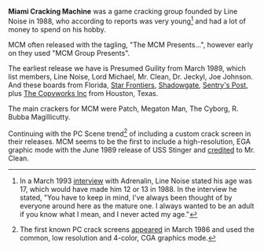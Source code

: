**Miami Cracking Machine** was a game cracking group founded by Line Noise in 1988, who according to reports was very young[^1] and had a lot of money to spend on his hobby.

MCM often released with the tagling, "The MCM Presents...", however early on they used "MCM Group Presents".

The earliest release we have is Presumed Guility from March 1989, which list members, Line Noise, Lord Michael, Mr. Clean, Dr. Jeckyl, Joe Johnson. And these boards from Florida, [Star Frontiers](https://demozoo.org/bbs/3796/), [Shadowgate](https://demozoo.org/bbs/11841/), [Sentry's Post](https://demozoo.org/bbs/7689/), plus [The Copyworks Inc](https://demozoo.org/bbs/7690/) from Houston, Texas.

The main crackers for MCM were Patch, Megaton Man, The Cyborg, R. Bubba Magillicutty.

Continuing with the PC Scene trend[^2] of including a custom crack screen in their releases. MCM seems to be the first to include a high-resolution, EGA graphic mode with the June 1989 release of USS Stinger and [credited](http://localhost:1323/f/a92ba9) to Mr. Clean.

[^1]: In a March 1993 [interview](/f/a72d0b) with Adrenalin, Line Noise stated his age was 17, which would have made him 12 or 13 in 1988. In the interview he stated, "You have to keep in mind, I've always been thought of by everyone around here as the mature one. I always wanted to be an adult if you know what I mean, and I never acted my age."

[^2]: The first known PC crack screens [appeared](/g/five-o) in March 1986 and used the common, low resolution and 4-color, CGA graphics mode.